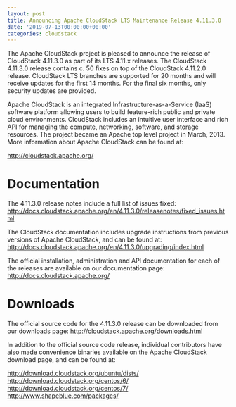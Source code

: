 ```yaml
---
layout: post
title: Announcing Apache CloudStack LTS Maintenance Release 4.11.3.0
date: '2019-07-13T00:00:00+00:00'
categories: cloudstack
---
```

The Apache CloudStack project is pleased to announce the release of CloudStack 4.11.3.0 as part of its LTS 4.11.x releases. The CloudStack
4.11.3.0 release contains c. 50 fixes on top of the CloudStack 4.11.2.0 release. CloudStack LTS branches are supported for 20 months and will receive updates for the first 14 months. For the final six months, only security updates are provided.

Apache CloudStack is an integrated Infrastructure-as-a-Service (IaaS) software platform allowing users to build feature-rich public and private cloud environments. CloudStack includes an intuitive user interface and rich API for managing the compute, networking, software, and storage resources. The project became an Apache top level project in March, 2013.
More information about Apache CloudStack can be found at:

http://cloudstack.apache.org/

# Documentation

The 4.11.3.0 release notes include a full list of issues fixed:
http://docs.cloudstack.apache.org/en/4.11.3.0/releasenotes/fixed_issues.html

The CloudStack documentation includes upgrade instructions from previous versions of Apache CloudStack, and can be found at:
http://docs.cloudstack.apache.org/en/4.11.3.0/upgrading/index.html

The official installation, administration and API documentation for each of the releases are available on our documentation page:
http://docs.cloudstack.apache.org/

# Downloads

The official source code for the 4.11.3.0 release can be downloaded from our downloads page:
http://cloudstack.apache.org/downloads.html

In addition to the official source code release, individual contributors have also made convenience binaries available on the Apache CloudStack download page, and can be found at:

http://download.cloudstack.org/ubuntu/dists/
http://download.cloudstack.org/centos/6/
http://download.cloudstack.org/centos/7/
http://www.shapeblue.com/packages/

